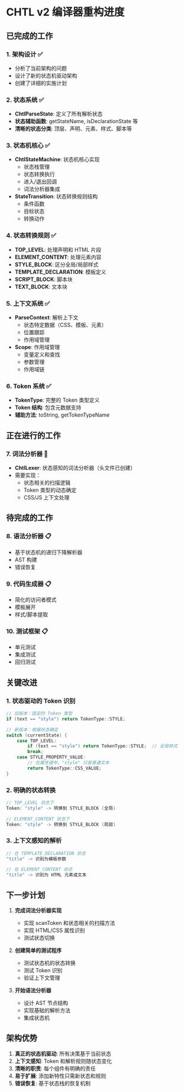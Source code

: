 # CHTL v2 编译器重构进度

## 已完成的工作

### 1. 架构设计 ✅
- 分析了当前架构的问题
- 设计了新的状态机驱动架构
- 创建了详细的实施计划

### 2. 状态系统 ✅
- **ChtlParseState**: 定义了所有解析状态
- **状态辅助函数**: getStateName, isDeclarationState 等
- **清晰的状态分类**: 顶层、声明、元素、样式、脚本等

### 3. 状态机核心 ✅
- **ChtlStateMachine**: 状态机核心实现
  - 状态栈管理
  - 状态转换执行
  - 进入/退出回调
  - 词法分析器集成
- **StateTransition**: 状态转换规则结构
  - 条件函数
  - 目标状态
  - 转换动作

### 4. 状态转换规则 ✅
- **TOP_LEVEL**: 处理声明和 HTML 片段
- **ELEMENT_CONTENT**: 处理元素内容
- **STYLE_BLOCK**: 区分全局/局部样式
- **TEMPLATE_DECLARATION**: 模板定义
- **SCRIPT_BLOCK**: 脚本块
- **TEXT_BLOCK**: 文本块

### 5. 上下文系统 ✅
- **ParseContext**: 解析上下文
  - 状态特定数据（CSS、模板、元素）
  - 位置跟踪
  - 作用域管理
- **Scope**: 作用域管理
  - 变量定义和查找
  - 参数管理
  - 作用域链

### 6. Token 系统 ✅
- **TokenType**: 完整的 Token 类型定义
- **Token 结构**: 包含元数据支持
- **辅助方法**: toString, getTokenTypeName

## 正在进行的工作

### 7. 词法分析器 🚧
- **ChtlLexer**: 状态感知的词法分析器（头文件已创建）
- 需要实现：
  - 状态相关的扫描逻辑
  - Token 类型的动态确定
  - CSS/JS 上下文处理

## 待完成的工作

### 8. 语法分析器 📋
- 基于状态机的递归下降解析器
- AST 构建
- 错误恢复

### 9. 代码生成器 📋
- 简化的访问者模式
- 模板展开
- 样式/脚本提取

### 10. 测试框架 📋
- 单元测试
- 集成测试
- 回归测试

## 关键改进

### 1. 状态驱动的 Token 识别
```cpp
// 旧版本：固定的 Token 类型
if (text == "style") return TokenType::STYLE;

// 新版本：根据状态确定
switch (currentState) {
    case TOP_LEVEL:
        if (text == "style") return TokenType::STYLE;  // 全局样式
        break;
    case STYLE_PROPERTY_VALUE:
        // 在属性值中，"style" 只是普通文本
        return TokenType::CSS_VALUE;
}
```

### 2. 明确的状态转换
```cpp
// TOP_LEVEL 状态下
Token: "style" -> 转换到 STYLE_BLOCK (全局)

// ELEMENT_CONTENT 状态下  
Token: "style" -> 转换到 STYLE_BLOCK (局部)
```

### 3. 上下文感知的解析
```cpp
// 在 TEMPLATE_DECLARATION 状态
"title" -> 识别为模板参数

// 在 ELEMENT_CONTENT 状态
"title" -> 识别为 HTML 元素或文本
```

## 下一步计划

1. **完成词法分析器实现**
   - 实现 scanToken 和状态相关的扫描方法
   - 实现 HTML/CSS 属性识别
   - 测试状态切换

2. **创建简单的测试程序**
   - 测试状态机的状态转换
   - 测试 Token 识别
   - 验证上下文管理

3. **开始语法分析器**
   - 设计 AST 节点结构
   - 实现基础的解析方法
   - 集成状态机

## 架构优势

1. **真正的状态机驱动**: 所有决策基于当前状态
2. **上下文感知**: Token 和解析规则随状态变化
3. **清晰的职责**: 每个组件有明确的责任
4. **易于扩展**: 添加新特性只需新状态和规则
5. **错误恢复**: 基于状态栈的恢复机制